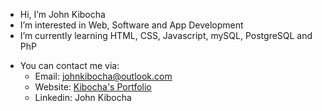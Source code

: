 - Hi, I’m John Kibocha
- I’m interested in Web, Software and App Development
- I’m currently learning HTML, CSS, Javascript, mySQL, PostgreSQL and PhP
<!--- 💞️ I’m looking to collaborate on ...--->
- You can contact me via:  
  - Email:      johnkibocha@outlook.com
  - Website: [Kibocha's Portfolio](johnkibocha.pythonanywhere.com)
  - Linkedin:   John Kibocha

<!---
JohnKibocha/JohnKibocha is a ✨ special ✨ repository because its `README.md` (this file) appears on your GitHub profile.
You can click the Preview link to take a look at your changes.
--->
